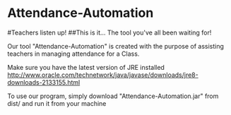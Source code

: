 # Attendance-Automation
#Teachers listen up!
##This is it... The tool you've all been waiting for!

Our tool "Attendance-Automation" is created with the purpose of assisting teachers in managing attendance for a Class.

Make sure you have the latest version of JRE installed http://www.oracle.com/technetwork/java/javase/downloads/jre8-downloads-2133155.html

To use our program, simply download "Attendance-Automation.jar" from dist/ and run it from your machine
